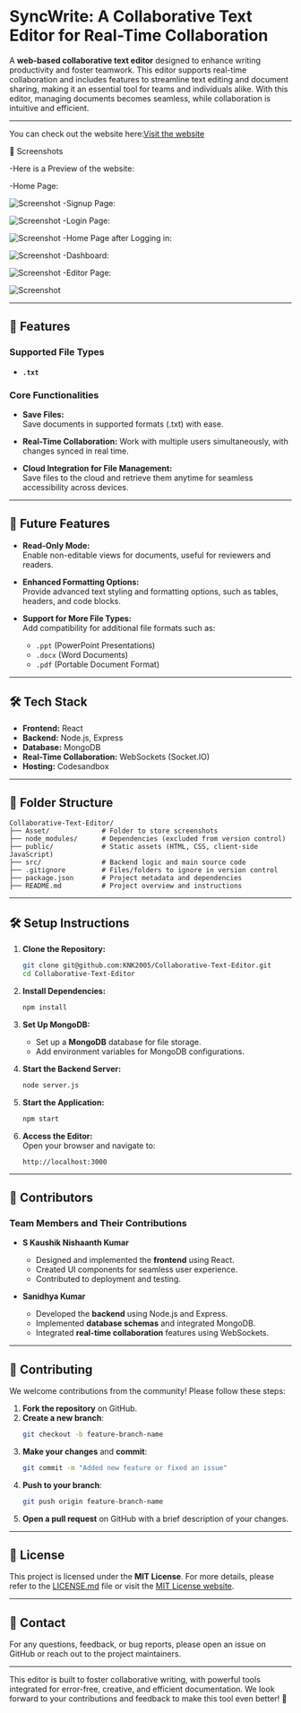 
# SyncWrite: A Collaborative Text Editor for Real-Time Collaboration

A **web-based collaborative text editor** designed to enhance writing productivity and foster teamwork. This editor supports real-time collaboration and includes features to streamline text editing and document sharing, making it an essential tool for teams and individuals alike. With this editor, managing documents becomes seamless, while collaboration is intuitive and efficient.

---

You can check out the website here:[Visit the website](https://rn349h-3000.csb.app/)

📸 Screenshots

-Here is a Preview of the website:

-Home Page:

  ![Screenshot](Asset/Screenshot-1.png)
-Signup Page:

  ![Screenshot](Asset/Screenshot-2.png)
-Login Page:

  ![Screenshot](Asset/Screenshot-3.png)
-Home Page after Logging in:

  ![Screenshot](Asset/Screenshot-4.png)
-Dashboard:

  ![Screenshot](Asset/Screenshot-5.png)
-Editor Page:

  ![Screenshot](Asset/Screenshot-6.png)


---

## 🚀 Features

### Supported File Types
- **`.txt`**  

### Core Functionalities
- **Save Files:**  
  Save documents in supported formats (.txt) with ease.
  
- **Real-Time Collaboration:**
  Work with multiple users simultaneously, with changes synced in real time.

- **Cloud Integration for File Management:**  
  Save files to the cloud and retrieve them anytime for seamless accessibility across devices.

---

## 🔮 Future Features
- **Read-Only Mode:**  
  Enable non-editable views for documents, useful for reviewers and readers.

- **Enhanced Formatting Options:**  
  Provide advanced text styling and formatting options, such as tables, headers, and code blocks.

- **Support for More File Types:**  
  Add compatibility for additional file formats such as:
  - `.ppt` (PowerPoint Presentations)
  - `.docx` (Word Documents)
  - `.pdf` (Portable Document Format)

---

## 🛠️ Tech Stack

- **Frontend:** React  
- **Backend:** Node.js, Express  
- **Database:** MongoDB  
- **Real-Time Collaboration:** WebSockets (Socket.IO)
- **Hosting:** Codesandbox


---

## 📂 Folder Structure
```
Collaborative-Text-Editor/
├── Asset/             # Folder to store screenshots
├── node_modules/      # Dependencies (excluded from version control)
├── public/            # Static assets (HTML, CSS, client-side JavaScript)
├── src/               # Backend logic and main source code
├── .gitignore         # Files/folders to ignore in version control
├── package.json       # Project metadata and dependencies
├── README.md          # Project overview and instructions
```

---

## 🛠️ Setup Instructions

1. **Clone the Repository:**  
   ```bash
   git clone git@github.com:KNK2005/Collaborative-Text-Editor.git
   cd Collaborative-Text-Editor
   ```

2. **Install Dependencies:**  
   ```bash
   npm install
   ```

3. **Set Up MongoDB:**  
   - Set up a **MongoDB** database for file storage.
   - Add environment variables for MongoDB configurations.

4. **Start the Backend Server:**  
   ```bash
   node server.js
   ```
   
5. **Start the Application:**  
   ```bash
   npm start
   ```

6. **Access the Editor:**  
   Open your browser and navigate to:  
   ```
   http://localhost:3000
   ```

---

## 👥 Contributors

### Team Members and Their Contributions

- **S Kaushik Nishaanth Kumar**  
  - Designed and implemented the **frontend** using React.  
  - Created UI components for seamless user experience.
  - Contributed to deployment and testing.

- **Sanidhya Kumar**  
  - Developed the **backend** using Node.js and Express.  
  - Implemented **database schemas** and integrated MongoDB.
  - Integrated **real-time collaboration** features using WebSockets.  

---

## 🤝 Contributing

We welcome contributions from the community! Please follow these steps:

1. **Fork the repository** on GitHub.
2. **Create a new branch**:  
   ```bash
   git checkout -b feature-branch-name
   ```
3. **Make your changes** and **commit**:  
   ```bash
   git commit -m "Added new feature or fixed an issue"
   ```
4. **Push to your branch**:  
   ```bash
   git push origin feature-branch-name
   ```
5. **Open a pull request** on GitHub with a brief description of your changes.

---

## 📄 License


This project is licensed under the **MIT License**. For more details, please refer to the [LICENSE.md](LICENSE.md) file or visit the [MIT License website](https://mit-license.org/).


---

## 📧 Contact

For any questions, feedback, or bug reports, please open an issue on GitHub or reach out to the project maintainers.

---




This editor is built to foster collaborative writing, with powerful tools integrated for error-free, creative, and efficient documentation. We look forward to your contributions and feedback to make this tool even better! 🚀
